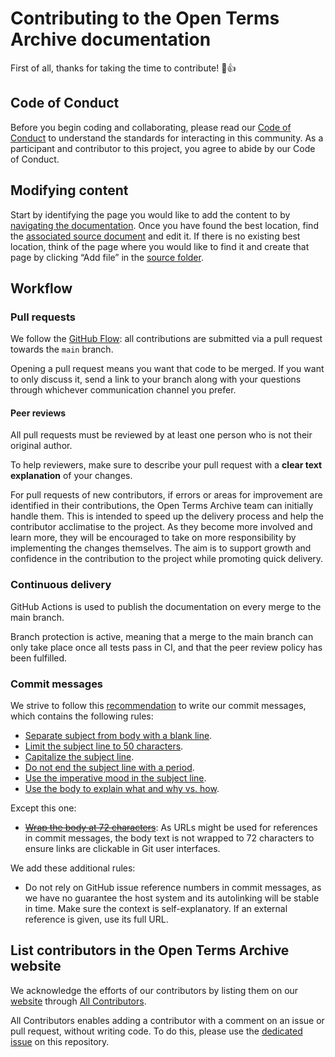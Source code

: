 # Contributing to the Open Terms Archive documentation

First of all, thanks for taking the time to contribute! 🎉👍

## Code of Conduct

Before you begin coding and collaborating, please read our [Code of Conduct](./CODE_OF_CONDUCT.md) to understand the standards for interacting in this community. As a participant and contributor to this project, you agree to abide by our Code of Conduct.






## Modifying content

Start by identifying the page you would like to add the content to by [navigating the documentation](https://docs.opentermsarchive.org). Once you have found the best location, find the [associated source document](https://github.com/OpenTermsArchive/docs/tree/main/content) and edit it. If there is no existing best location, think of the page where you would like to find it and create that page by clicking “Add file” in the [source folder](https://github.com/OpenTermsArchive/docs/tree/main/content).

## Workflow

### Pull requests

We follow the [GitHub Flow](https://guides.github.com/introduction/flow/): all contributions are submitted via a pull request towards the `main` branch.

Opening a pull request means you want that code to be merged. If you want to only discuss it, send a link to your branch along with your questions through whichever communication channel you prefer.

#### Peer reviews

All pull requests must be reviewed by at least one person who is not their original author.

To help reviewers, make sure to describe your pull request with a **clear text explanation** of your changes.

For pull requests of new contributors, if errors or areas for improvement are identified in their contributions, the Open Terms Archive team can initially handle them. This is intended to speed up the delivery process and help the contributor acclimatise to the project. As they become more involved and learn more, they will be encouraged to take on more responsibility by implementing the changes themselves. The aim is to support growth and confidence in the contribution to the project while promoting quick delivery.

### Continuous delivery

GitHub Actions is used to publish the documentation on every merge to the main branch.

Branch protection is active, meaning that a merge to the main branch can only take place once all tests pass in CI, and that the peer review policy has been fulfilled.

### Commit messages

We strive to follow this [recommendation](https://chris.beams.io/posts/git-commit) to write our commit messages, which contains the following rules:

- [Separate subject from body with a blank line](https://chris.beams.io/posts/git-commit/#separate).
- [Limit the subject line to 50 characters](https://chris.beams.io/posts/git-commit/#limit-50).
- [Capitalize the subject line](https://chris.beams.io/posts/git-commit/#capitalize).
- [Do not end the subject line with a period](https://chris.beams.io/posts/git-commit/#end).
- [Use the imperative mood in the subject line](https://chris.beams.io/posts/git-commit/#imperative).
- [Use the body to explain what and why vs. how](https://chris.beams.io/posts/git-commit/#why-not-how).

Except this one:

- ~~[Wrap the body at 72 characters](https://chris.beams.io/posts/git-commit/#wrap-72)~~: As URLs might be used for references in commit messages, the body text is not wrapped to 72 characters to ensure links are clickable in Git user interfaces.

We add these additional rules:

- Do not rely on GitHub issue reference numbers in commit messages, as we have no guarantee the host system and its autolinking will be stable in time. Make sure the context is self-explanatory. If an external reference is given, use its full URL.

## List contributors in the Open Terms Archive website

We acknowledge the efforts of our contributors by listing them on our [website](https://opentermsarchive.org) through [All Contributors](https://allcontributors.org/docs/en/bot/overview).

All Contributors enables adding a contributor with a comment on an issue or pull request, without writing code. To do this, please use the [dedicated issue](https://github.com/OpenTermsArchive/docs/issues/134) on this repository.
